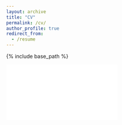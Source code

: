 ```yaml
---
layout: archive
title: "CV"
permalink: /cv/
author_profile: true
redirect_from:
  - /resume
---
```


{% include base_path %}

<embed src="../files/cv.pdf">

